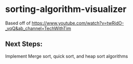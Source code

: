 # sorting-algorithm-visualizer

Based off of https://www.youtube.com/watch?v=twRidO-_vqQ&ab_channel=TechWithTim

## Next Steps:
Implement Merge sort, quick sort, and heap sort algorithms
